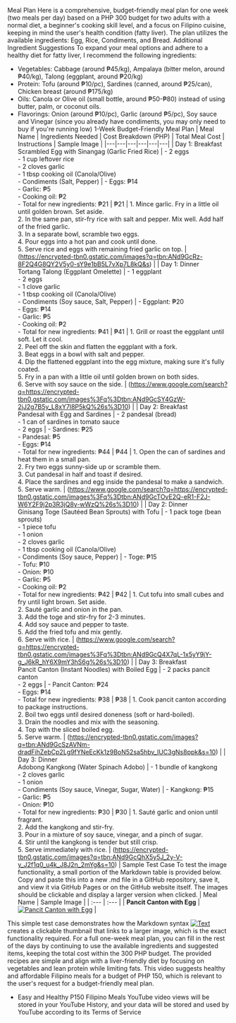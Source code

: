 Meal Plan
Here is a comprehensive, budget-friendly meal plan for one week (two meals per day) based on a PHP 300 budget for two adults with a normal diet, a beginner's cooking skill level, and a focus on Filipino cuisine, keeping in mind the user's health condition (fatty liver). The plan utilizes the available ingredients: Egg, Rice, Condiments, and Bread.
Additional Ingredient Suggestions
To expand your meal options and adhere to a healthy diet for fatty liver, I recommend the following ingredients:
 * Vegetables: Cabbage (around ₱45/kg), Ampalaya (bitter melon, around ₱40/kg), Talong (eggplant, around ₱20/kg)
 * Protein: Tofu (around ₱10/pc), Sardines (canned, around ₱25/can), Chicken breast (around ₱175/kg)
 * Oils: Canola or Olive oil (small bottle, around ₱50-₱80) instead of using butter, palm, or coconut oils.
 * Flavorings: Onion (around ₱10/pc), Garlic (around ₱5/pc), Soy sauce and Vinegar (since you already have condiments, you may only need to buy if you're running low)
1-Week Budget-Friendly Meal Plan
| Meal Name | Ingredients Needed | Cost Breakdown (PHP) | Total Meal Cost | Instructions | Sample Image |
|---|---|---|---|---|---|
| Day 1: Breakfast<br>Scrambled Egg with Sinangag (Garlic Fried Rice) | - 2 eggs<br>- 1 cup leftover rice<br>- 2 cloves garlic<br>- 1 tbsp cooking oil (Canola/Olive)<br>- Condiments (Salt, Pepper) | - Eggs: ₱14<br>- Garlic: ₱5<br>- Cooking oil: ₱2<br>- Total for new ingredients: ₱21 | ₱21 | 1. Mince garlic. Fry in a little oil until golden brown. Set aside. <br>2. In the same pan, stir-fry rice with salt and pepper. Mix well. Add half of the fried garlic. <br>3. In a separate bowl, scramble two eggs. <br>4. Pour eggs into a hot pan and cook until done. <br>5. Serve rice and eggs with remaining fried garlic on top. | (https://encrypted-tbn0.gstatic.com/images?q=tbn:ANd9GcRz-8F2Q4G8QY2V5y0-sY9e1bB5L7vXp7L8kQ&s) |
| Day 1: Dinner<br>Tortang Talong (Eggplant Omelette) | - 1 eggplant<br>- 2 eggs<br>- 1 clove garlic<br>- 1 tbsp cooking oil (Canola/Olive)<br>- Condiments (Soy sauce, Salt, Pepper) | - Eggplant: ₱20<br>- Eggs: ₱14<br>- Garlic: ₱5<br>- Cooking oil: ₱2<br>- Total for new ingredients: ₱41 | ₱41 | 1. Grill or roast the eggplant until soft. Let it cool. <br>2. Peel off the skin and flatten the eggplant with a fork. <br>3. Beat eggs in a bowl with salt and pepper. <br>4. Dip the flattened eggplant into the egg mixture, making sure it's fully coated. <br>5. Fry in a pan with a little oil until golden brown on both sides. <br>6. Serve with soy sauce on the side. | (https://www.google.com/search?q=https://encrypted-tbn0.gstatic.com/images%3Fq%3Dtbn:ANd9GcSY4GzW-2jJ2g7B5y_L8xY7l8P5kQ%26s%3D10) |
| Day 2: Breakfast<br>Pandesal with Egg and Sardines | - 2 pandesal (bread)<br>- 1 can of sardines in tomato sauce<br>- 2 eggs | - Sardines: ₱25<br>- Pandesal: ₱5<br>- Eggs: ₱14<br>- Total for new ingredients: ₱44 | ₱44 | 1. Open the can of sardines and heat them in a small pan. <br>2. Fry two eggs sunny-side up or scramble them. <br>3. Cut pandesal in half and toast if desired. <br>4. Place the sardines and egg inside the pandesal to make a sandwich. <br>5. Serve warm. | (https://www.google.com/search?q=https://encrypted-tbn0.gstatic.com/images%3Fq%3Dtbn:ANd9GcTOvE2Q-eR1-F2J-W6Y2F9j2p3R3jQ8y-wWzQ%26s%3D10) |
| Day 2: Dinner<br>Ginisang Toge (Sautéed Bean Sprouts) with Tofu | - 1 pack toge (bean sprouts)<br>- 1 piece tofu<br>- 1 onion<br>- 2 cloves garlic<br>- 1 tbsp cooking oil (Canola/Olive)<br>- Condiments (Soy sauce, Pepper) | - Toge: ₱15<br>- Tofu: ₱10<br>- Onion: ₱10<br>- Garlic: ₱5<br>- Cooking oil: ₱2<br>- Total for new ingredients: ₱42 | ₱42 | 1. Cut tofu into small cubes and fry until light brown. Set aside. <br>2. Sauté garlic and onion in the pan. <br>3. Add the toge and stir-fry for 2-3 minutes. <br>4. Add soy sauce and pepper to taste. <br>5. Add the fried tofu and mix gently. <br>6. Serve with rice. | (https://www.google.com/search?q=https://encrypted-tbn0.gstatic.com/images%3Fq%3Dtbn:ANd9GcQ4X7qL-1x5yY9jY-g_J6kR_hY6X9mY3hS6g%26s%3D10) |
| Day 3: Breakfast<br>Pancit Canton (Instant Noodles) with Boiled Egg | - 2 packs pancit canton<br>- 2 eggs | - Pancit Canton: ₱24<br>- Eggs: ₱14<br>- Total for new ingredients: ₱38 | ₱38 | 1. Cook pancit canton according to package instructions. <br>2. Boil two eggs until desired doneness (soft or hard-boiled). <br>3. Drain the noodles and mix with the seasoning. <br>4. Top with the sliced boiled egg. <br>5. Serve warm. | (https://encrypted-tbn0.gstatic.com/images?q=tbn:ANd9GcSzAVNm-dradFihZebCp2Lg9fYNeEcKk1z9BoN52sa5hbv_IUC3gNs8ppk&s=10) |
| Day 3: Dinner<br>Adobong Kangkong (Water Spinach Adobo) | - 1 bundle of kangkong<br>- 2 cloves garlic<br>- 1 onion<br>- Condiments (Soy sauce, Vinegar, Sugar, Water) | - Kangkong: ₱15<br>- Garlic: ₱5<br>- Onion: ₱10<br>- Total for new ingredients: ₱30 | ₱30 | 1. Sauté garlic and onion until fragrant. <br>2. Add the kangkong and stir-fry. <br>3. Pour in a mixture of soy sauce, vinegar, and a pinch of sugar. <br>4. Stir until the kangkong is tender but still crisp. <br>5. Serve immediately with rice. | (https://encrypted-tbn0.gstatic.com/images?q=tbn:ANd9GcQhX5y5J_2y-V-y_J2f1q0_u4k_J8J2n_2mYg&s=10) |
Sample Test Case
To test the image functionality, a small portion of the Markdown table is provided below. Copy and paste this into a new .md file in a GitHub repository, save it, and view it via GitHub Pages or on the GitHub website itself. The images should be clickable and display a larger version when clicked.
| Meal Name | Sample Image |
| :--- | :--- |
| **Pancit Canton with Egg** | [![Pancit Canton with Egg](https://encrypted-tbn0.gstatic.com/images?q=tbn:ANd9GcSzAVNm-dradFihZebCp2Lg9fYNeEcKk1z9BoN52sa5hbv_IUC3gNs8ppk&s=10)](https://encrypted-tbn0.gstatic.com/images?q=tbn:ANd9GcSzAVNm-dradFihZebCp2Lg9fYNeEcKk1z9BoN52sa5hbv_IUC3gNs8ppk&s=10) |

This simple test case demonstrates how the Markdown syntax [![Text](thumbnail_url)](full_size_url) creates a clickable thumbnail that links to a larger image, which is the exact functionality required.
For a full one-week meal plan, you can fill in the rest of the days by continuing to use the available ingredients and suggested items, keeping the total cost within the 300 PHP budget. The provided recipes are simple and align with a liver-friendly diet by focusing on vegetables and lean protein while limiting fats.
This video suggests healthy and affordable Filipino meals for a budget of PHP 150, which is relevant to the user's request for a budget-friendly meal plan.
 * Easy and Healthy P150 Filipino Meals
YouTube video views will be stored in your YouTube History, and your data will be stored and used by YouTube according to its Terms of Service